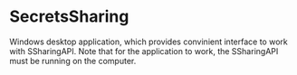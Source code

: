 # SecretsSharing

Windows desktop application, which provides convinient interface to work with SSharingAPI. Note that for the application to work, the SSharingAPI must be running on the computer.
